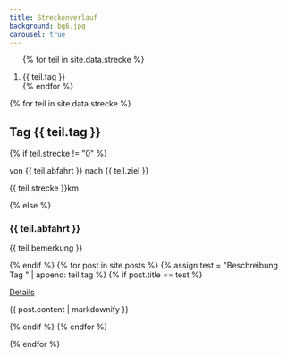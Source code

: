 ```yaml
---
title: Streckenverlauf
background: bg6.jpg
carousel: true
---
```


<div id="features-carousel" class="carousel slide with-title-indicators max-height" data-height-percent="70" data-ride="carousel">

<!-- Indicators - slide navigation -->
<ol class="carousel-indicators title-indicators">

{% for teil in site.data.strecke %}
  <li data-target="#features-carousel" data-slide-to="{{ forloop.index | minus: 1 }}" {% if forloop.index == 1 %} class="active" {% else %} class="" {% endif %}>
  {{ teil.tag }}
  </li>
{% endfor %}
</ol>

<!-- Wrapper for slides -->
<div class="carousel-inner">

{% for teil in site.data.strecke %}

<!--  TAG  {{ forloop.index | minus: 1 }} -->
<div class="item {% if forloop.index == 1 %} active {% endif %}" style="">
<div class="carousel-text-content" style="">
<h2 class="title">Tag {{ teil.tag }}</h2>
{% if teil.strecke != "0" %}
<p>von {{ teil.abfahrt }} nach {{ teil.ziel }}</p>
<p>{{ teil.strecke }}km</p>
{% else %}
<h3>{{ teil.abfahrt }}</h3>
<p>{{ teil.bemerkung }}</p>
{% endif %}
{% for post in site.posts %}
{% assign test = "Beschreibung Tag " | append: teil.tag %}
  {% if post.title == test %}
  <p data-debug="{{ test }}"><a href="" onclick="populate_and_open_modal(event, 'modal-content-{{ post.wandertag }}');" class="btn btn-outline-inverse btn-sm">Details</a></p>
  <div class="content-to-populate-in-modal" id="modal-content-{{ post.wandertag }}">
        {{ post.content | markdownify }}
      </div>
<!-- script>$.vegas({ src:"/assets/images/strecke/tag{{ teil.tag }}.jpg" });</script -->

   {% endif %}
{% endfor %}
</div>
</div><!-- .item -->

{% endfor %}




</div><!-- .carousel-inner -->

<!-- Controls -->
<a class="left carousel-control" href="#features-carousel" data-slide="prev"></a>
<a class="right carousel-control" href="#features-carousel" data-slide="next"></a>

</div>
